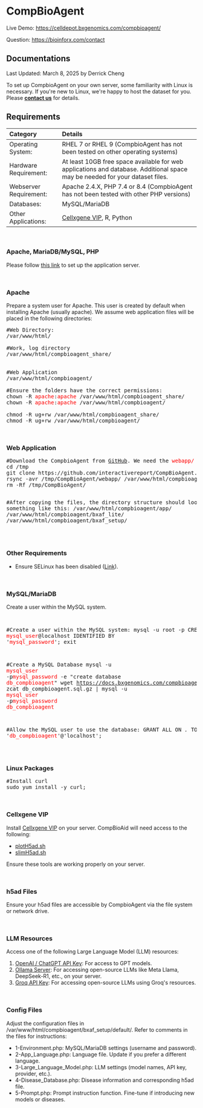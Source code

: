 # CompBioAgent

Live Demo: https://celldepot.bxgenomics.com/compbioagent/

Question: https://bioinforx.com/contact



<h2>Documentations</h2>

    
<p>Last Updated: March 8, 2025 by Derrick Cheng</p>

<p>
To set up CompbioAgent on your own server, some familiarity with Linux is necessary. If you're new to Linux, we're happy to host the dataset for you.
					Please <a href='https://bioinforx.com/contact' target='_blank'><strong>contact us</strong></a> for details.</p>

<h2>Requirements</h2>

| Category     | Details |
| :---         | :---     |
| Operating System: | RHEL 7 or RHEL 9 (CompbioAgent has not been tested on other operating systems) |
| Hardware Requirement: | At least 10GB free space available for web applications and database. Additional space may be needed for your dataset files. |
| Webserver Requirement: | Apache 2.4.X, PHP 7.4 or 8.4 (CompbioAgent has not been tested with other PHP versions) |
| Databases: | MySQL/MariaDB |
| Other Applications: | <a href='https://github.com/interactivereport/cellxgene_VIP' target='_blank'>Cellxgene VIP</a>, R, Python |
                
<br/>
<h3>Apache, MariaDB/MySQL, PHP</h3>
<p>Please follow <a href='https://docs.bxgenomics.com/server_setup/' target='_blank'>this link</a> to set up the application server.</p>

<br/>


<h3>Apache</h3>
<p>
Prepare a system user for Apache. This user is created by default when installing Apache (usually apache). We assume web application files will be placed in the following directories:
</p>

<pre>
#Web Directory:
/var/www/html/

#Work, log directory
/var/www/html/compbioagent_share/


#Web Application
/var/www/html/compbioagent/

#Ensure the folders have the correct permissions:
chown -R <span style='color:red;'>apache</span>:<span style='color:red;'>apache</span> /var/www/html/compbioagent_share/
chown -R <span style='color:red;'>apache</span>:<span style='color:red;'>apache</span> /var/www/html/compbioagent/

chmod -R ug+rw /var/www/html/compbioagent_share/
chmod -R ug+rw /var/www/html/compbioagent/
</pre>

<br/>
<h3>Web Application</h3>
<pre>
#Download the CompbioAgent from <a href='https://github.com/interactivereport/CompBioAgent' target='_blank'>GitHub</a>. We need the <span style='color:red;'>webapp/</span> folder.</li>
cd /tmp
git clone https://github.com/interactivereport/CompBioAgent.git
rsync -avr /tmp/CompBioAgent/webapp/ /var/www/html/compbioagent/
rm -Rf /tmp/CompBioAgent/



#After copying the files, the directory structure should look something like this:
/var/www/html/compbioagent/app/
/var/www/html/compbioagent/bxaf_lite/
/var/www/html/compbioagent/bxaf_setup/
</pre>


<br/>
<h3>Other Requirements</h3>
<ul>
	<li>Ensure SELinux has been disabled (<a href='https://docs.bxgenomics.com/server_setup/RHEL_9.php#selinx' target='_blank'>Link</a>).</li>
</ul>




<br/>
<h3>MySQL/MariaDB</h3>
<p>Create a user within the MySQL system.</p>
<pre>

#Create a user within the MySQL system:
mysql -u root -p
CREATE USER <span style='color:red;'>mysql_user</span>@localhost IDENTIFIED BY '<span style='color:red;'>mysql_password</span>';
exit


#Create a MySQL Database
mysql -u <span style='color:red;'>mysql_user</span> -p<span style='color:red;'>mysql_password</span> -e "create database <span style='color:red;'>db_compbioagent</span>"
wget https://docs.bxgenomics.com/compbioagent/db_compbioagent.sql.gz
zcat db_compbioagent.sql.gz | mysql -u <span style='color:red;'>mysql_user</span> -p<span style='color:red;'>mysql_password</span> <span style='color:red;'>db_compbioagent</span>


#Allow the MySQL user to use the database:
GRANT ALL ON *.* TO '<span style='color:red;'>db_compbioagent</span>'@'localhost';
</pre>


<br/>
<h3>Linux Packages</h3>
<pre>
#Install curl
sudo yum install -y curl;
</pre>



<br/>
<h3>Cellxgene VIP</h3>
<p>
Install <a href='https://github.com/interactivereport/cellxgene_VIP' target='_blank'>Cellxgene VIP</a> on your server. CompBioAid will need access to the following:</p>
<ul>
   <li><a href='https://github.com/interactivereport/cellxgene_VIP/blob/master/bin/plotH5ad.sh' target='_blank'>plotH5ad.sh</a></li>
   <li><a href='https://github.com/interactivereport/cellxgene_VIP/blob/master/bin/slimH5ad.sh' target='_blank'>slimH5ad.sh</a></li>
</ul>
<p>Ensure these tools are working properly on your server.</p>


<br/>
<h3>h5ad Files</h3>
<p>Ensure your h5ad files are accessible by CompbioAgent via the file system or network drive.</p>

<br/>
<h3>LLM Resources</h3>

<p>Access one of the following Large Language Model (LLM) resources:</p>
<ol>
	<li><a href='https://platform.openai.com/docs/pricing' target='_blank'>OpenAI / ChatGPT API Key</a>: For access to GPT models.</li>
	<li><a href='https://ollama.com/' target='_blank'>Ollama Server</a>: For accessing open-source LLMs like Meta Llama, DeepSeek-R1, etc., on your server.</li>
	<li><a href='https://groq.com/pricing/' target='_blank'>Groq API Key</a>: For accessing open-source LLMs using Groq's resources.</li>
</ol>


<br/>
<h3>Config Files</h3>
<p>Adjust the configuration files in /var/www/html/compbioagent/bxaf_setup/default/. Refer to comments in the files for instructions:</p>
<ul>
<li>1-Environment.php: MySQL/MariaDB settings (username and password).</li>
<li>2-App_Language.php: Language file. Update if you prefer a different language.</li>
<li>3-Large_Language_Model.php: LLM settings (model names, API key, provider, etc.).</li>
<li>4-Disease_Database.php: Disease information and corresponding h5ad file.</li>
<li>5-Prompt.php: Prompt instruction function. Fine-tune if introducing new models or diseases.</li>
</ul>




<br/>








